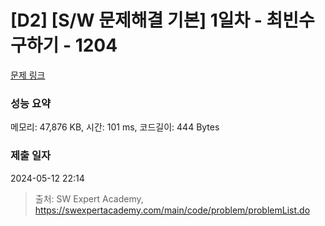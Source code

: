 # [D2] [S/W 문제해결 기본] 1일차 - 최빈수 구하기 - 1204 

[문제 링크](https://swexpertacademy.com/main/code/problem/problemDetail.do?contestProbId=AV13zo1KAAACFAYh) 

### 성능 요약

메모리: 47,876 KB, 시간: 101 ms, 코드길이: 444 Bytes

### 제출 일자

2024-05-12 22:14



> 출처: SW Expert Academy, https://swexpertacademy.com/main/code/problem/problemList.do
